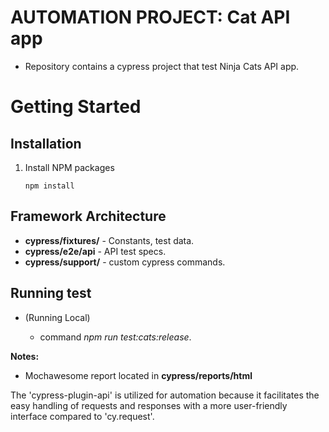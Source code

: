 # AUTOMATION PROJECT: Cat API app

- Repository contains a cypress project that test Ninja Cats API app.

# Getting Started

## Installation

1. Install NPM packages
   ```
   npm install
   ```

## Framework Architecture

- **cypress/fixtures/** - Constants, test data.
- **cypress/e2e/api** - API test specs.
- **cypress/support/** - custom cypress commands.

## Running test

- (Running Local)

  - command _npm run test:cats:release_.


**Notes:**

- Mochawesome report located in **cypress/reports/html**

The 'cypress-plugin-api' is utilized for automation because it facilitates the easy handling of requests and responses with a more user-friendly interface compared to 'cy.request'.